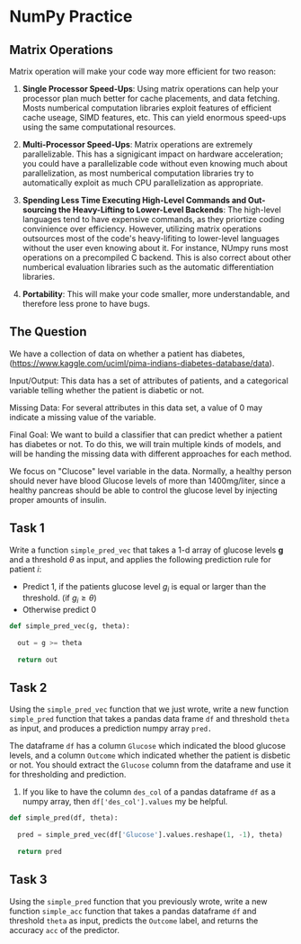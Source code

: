 # NumPy Practice

## Matrix Operations

Matrix operation will make your code way more efficient for two reason:

1. **Single Processor Speed-Ups**: Using matrix operations can help your processor plan much better for cache placements, and data fetching. Mosts numberical computation libraries exploit features of efficient cache useage, SIMD features, etc. This can yield enormous speed-ups using the same computational resources. 



2. **Multi-Processor Speed-Ups**: Matrix operations are extremely parallelizable. This has a signigicant impact on hardware acceleration; you could have a parallelizable code without even knowing much about parallelization, as most numberical computation libraries try to automatically exploit as much CPU parallelization as appropriate. 



3. **Spending Less Time Executing High-Level Commands and Out-sourcing the Heavy-Lifting to Lower-Level Backends**: The high-level languages tend to have expensive commands, as they priortize coding convinience over efficiency. However, utilizing matrix operations outsources most of the code's heavy-lifiting to lower-level languages without the user even knowing about it. For instance, NUmpy runs most operations on a precompiled C backend. This is also correct about other numberical evaluation libraries such as the automatic differentiation libraries. 



4. **Portability**: This will make your code smaller, more understandable, and therefore less prone to have bugs. 



## The Question

We have a collection of data on whether a patient has diabetes, (https://www.kaggle.com/uciml/pima-indians-diabetes-database/data). 

Input/Output: This data has a set of attributes of patients, and a categorical variable telling whether the patient is diabetic or not. 

Missing Data: For several attributes in this data set, a value of 0 may indicate a missing value of the variable. 

Final Goal: We want to build a classifier that can predict whether a patient has diabetes or not. To do this, we will train multiple kinds of models, and will be handing the missing data with different approaches for each method. 



We focus on "Clucose" level variable in the data. Normally, a healthy person should never have blood Glucose levels of more than 1400mg/liter, since a healthy pancreas should be able to control the glucose level by injecting proper amounts of insulin. 



## Task 1

Write a function ```simple_pred_vec``` that takes a 1-d array of glucose levels $\mathbf{g}$ and a threshold $\theta$ as input, and applies the following prediction rule for patient $i$:

- Predict 1, if the patients glucose level $g_i$ is equal or larger than the threshold. (if $g_i \ge \theta$)
- Otherwise predict 0



```python
def simple_pred_vec(g, theta):
  
  out = g >= theta
  
  return out
```





## Task 2

Using the `simple_pred_vec` function that we just wrote, write a new function `simple_pred` function that takes a pandas data frame `df` and threshold `theta` as input, and produces a prediction numpy array `pred.` 

The dataframe `df` has a column `Glucose` which indicated the blood glucose levels, and a column `Outcome` which indicated whether the patient is disbetic or not. You should extract the `Glucose` column from the dataframe and use it for thresholding and prediction. 

1. If you like to have the column `des_col` of a pandas dataframe `df` as a numpy array, then `df['des_col'].values` my be helpful.

```python
def simple_pred(df, theta):
  
  pred = simple_pred_vec(df['Glucose'].values.reshape(1, -1), theta)
  
  return pred
```





## Task 3

Using the `simple_pred` function that you previously wrote, write a new function `simple_acc` function that takes a pandas dataframe `df` and threshold `theta` as input, predicts the `Outcome` label, and returns the accuracy `acc` of the predictor. 